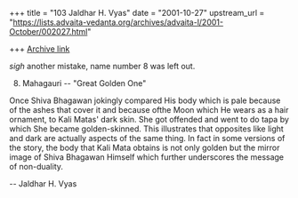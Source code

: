 +++
title = "103 Jaldhar H. Vyas"
date = "2001-10-27"
upstream_url = "https://lists.advaita-vedanta.org/archives/advaita-l/2001-October/002027.html"

+++
[Archive link](https://lists.advaita-vedanta.org/archives/advaita-l/2001-October/002027.html)

*sigh* another mistake, name number 8 was left out.

8.  Mahagauri --  "Great Golden One"

Once Shiva Bhagawan jokingly compared His body which is pale because of
the ashes that cover it and because ofthe Moon which He wears as a hair
ornament, to Kali Matas' dark skin.  She got offended and went to do tapa
by which She became golden-skinned.  This illustrates that opposites like
light and dark are actually aspects of the same thing.  In fact in some
versions of the story, the body that Kali Mata obtains is not only golden
but the mirror image of Shiva Bhagawan Himself which further underscores
the message of non-duality.

--
Jaldhar H. Vyas <jaldhar at braincells.com>

